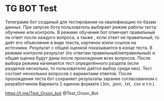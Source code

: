 # TG BOT Test
Телеграмм бот созданый для тестирования на квалификацию по базам данных.
При запуске бота пользователь выбирает режим работы теста: обучение или контроль.
В режиме обучения бот отмечает правильный ли ответ после каждого вопроса, а также , если ответ не правильный, то даёт его объяснение в виде текста, картинок и/или ссылок на источники. Результат с общей оценкой показывается в конце теста.
В режиме контроля результат (по ответам правильный/неправильный) и общая оценка будут даны после прохождения всех вопросов.
После выбора режима начинается тест определённого раздела (если разделов несколько, то пользователю даётся выбор среди них). Тест состоит нескольких вопросов с вариантами ответов.
После прохождения теста бот сохраняет результаты заранее согласованном с разработчиком Варианта 2 едином формате (.bin, .json, .txt, .csv и т.п.).

https://t.me/Test_Orson_bot
@Test_Orson_Bot

